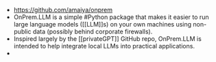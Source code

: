 - https://github.com/amaiya/onprem
- OnPrem.LLM is a simple #Python package that makes it easier to run large language models ([[LLM]]s) on your own machines using non-public data (possibly behind corporate firewalls).
- Inspired largely by the [[privateGPT]] GitHub repo, OnPrem.LLM is intended to help integrate local LLMs into practical applications.
-